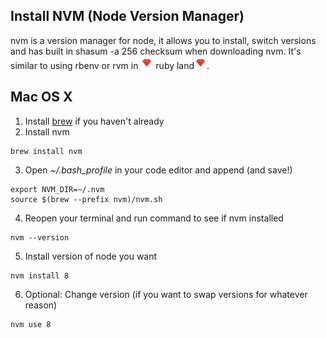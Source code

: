 ## Install NVM (Node Version Manager)

nvm is a version manager for node, it allows you to install, switch versions and has built in shasum -a 256 checksum when downloading nvm. It's similar to using rbenv or rvm in ![ruby icon](/assets/images/ruby-icon.png) ruby land![ruby icon](/assets/images/ruby-icon.png).

## Mac OS X

1. Install [brew](https://brew.sh/) if you haven't already
2. Install nvm
  ```
  brew install nvm
  ```
3. Open *~/.bash_profile* in your code editor and append (and save!)
  ```
  export NVM_DIR=~/.nvm
  source $(brew --prefix nvm)/nvm.sh
  ```
4. Reopen your terminal and run command to see if nvm installed
  ```
  nvm --version
  ```
5. Install version of node you want
  ```
  nvm install 8
  ```
6. Optional: Change version (if you want to swap versions for whatever reason)
  ```
  nvm use 8
  ```

